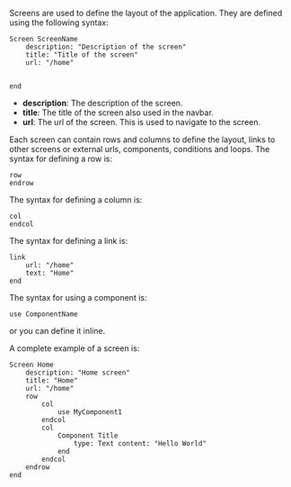 Screens are used to define the layout of the application. They are defined using the following syntax:

```
Screen ScreenName
    description: "Description of the screen"
    title: "Title of the screen"
    url: "/home"


end
```

-   **description**: The description of the screen.
-   **title**: The title of the screen also used in the navbar.
-   **url**: The url of the screen. This is used to navigate to the screen.

Each screen can contain rows and columns to define the layout, links to other screens or external urls, components, conditions and loops.
The syntax for defining a row is:

```
row
endrow

```

The syntax for defining a column is:

```
col
endcol
```

The syntax for defining a link is:

```
link
    url: "/home"
    text: "Home"
end
```

The syntax for using a component is:

```
use ComponentName
```

or you can define it inline.

A complete example of a screen is:

```
Screen Home
    description: "Home screen"
    title: "Home"
    url: "/home"
    row
        col
            use MyComponent1
        endcol
        col
            Component Title
                type: Text content: "Hello World"
            end
        endcol
    endrow
end
```
